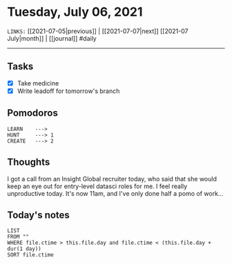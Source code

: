 # Tuesday, July 06, 2021
`LINKS:` [[2021-07-05|previous]] | [[2021-07-07|next]]  [[2021-07 July|month]] |  [[journal]] 
#daily

---
## Tasks
- [x] Take medicine
- [x] Write leadoff for tomorrow's branch
 
## Pomodoros
```
LEARN    ---> 
HUNT     ---> 1
CREATE   ---> 2
```

## Thoughts
I got a call from an Insight Global recruiter today, who said that she would keep an eye out for entry-level datasci roles for me. I feel really unproductive today. It's now 11am, and I've only done half a pomo of work...

## Today's notes
```dataview
LIST 
FROM ""
WHERE file.ctime > this.file.day and file.ctime < (this.file.day + dur(1 day))
SORT file.ctime
```
